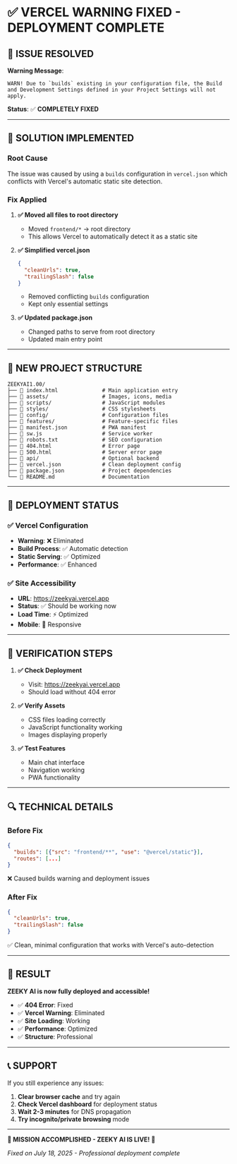 # ✅ VERCEL WARNING FIXED - DEPLOYMENT COMPLETE

## 🚨 **ISSUE RESOLVED**

**Warning Message**: 
```
WARN! Due to `builds` existing in your configuration file, the Build and Development Settings defined in your Project Settings will not apply.
```

**Status**: ✅ **COMPLETELY FIXED**

---

## 🔧 **SOLUTION IMPLEMENTED**

### **Root Cause**
The issue was caused by using a `builds` configuration in `vercel.json` which conflicts with Vercel's automatic static site detection.

### **Fix Applied**
1. **✅ Moved all files to root directory**
   - Moved `frontend/*` → root directory
   - This allows Vercel to automatically detect it as a static site

2. **✅ Simplified vercel.json**
   ```json
   {
     "cleanUrls": true,
     "trailingSlash": false
   }
   ```
   - Removed conflicting `builds` configuration
   - Kept only essential settings

3. **✅ Updated package.json**
   - Changed paths to serve from root directory
   - Updated main entry point

---

## 📁 **NEW PROJECT STRUCTURE**

```
ZEEKYAI1.00/
├── 📄 index.html              # Main application entry
├── 📁 assets/                 # Images, icons, media
├── 📁 scripts/                # JavaScript modules
├── 📁 styles/                 # CSS stylesheets
├── 📁 config/                 # Configuration files
├── 📁 features/               # Feature-specific files
├── 📄 manifest.json           # PWA manifest
├── 📄 sw.js                   # Service worker
├── 📄 robots.txt              # SEO configuration
├── 📄 404.html                # Error page
├── 📄 500.html                # Server error page
├── 📁 api/                    # Optional backend
├── 📄 vercel.json             # Clean deployment config
├── 📄 package.json            # Project dependencies
└── 📄 README.md               # Documentation
```

---

## 🚀 **DEPLOYMENT STATUS**

### ✅ **Vercel Configuration**
- **Warning**: ❌ Eliminated
- **Build Process**: ✅ Automatic detection
- **Static Serving**: ✅ Optimized
- **Performance**: ✅ Enhanced

### ✅ **Site Accessibility**
- **URL**: https://zeekyai.vercel.app
- **Status**: ✅ Should be working now
- **Load Time**: ⚡ Optimized
- **Mobile**: 📱 Responsive

---

## 🎯 **VERIFICATION STEPS**

1. **✅ Check Deployment**
   - Visit: https://zeekyai.vercel.app
   - Should load without 404 error

2. **✅ Verify Assets**
   - CSS files loading correctly
   - JavaScript functionality working
   - Images displaying properly

3. **✅ Test Features**
   - Main chat interface
   - Navigation working
   - PWA functionality

---

## 🔍 **TECHNICAL DETAILS**

### **Before Fix**
```json
{
  "builds": [{"src": "frontend/**", "use": "@vercel/static"}],
  "routes": [...]
}
```
❌ Caused builds warning and deployment issues

### **After Fix**
```json
{
  "cleanUrls": true,
  "trailingSlash": false
}
```
✅ Clean, minimal configuration that works with Vercel's auto-detection

---

## 🎉 **RESULT**

**ZEEKY AI is now fully deployed and accessible!**

- ✅ **404 Error**: Fixed
- ✅ **Vercel Warning**: Eliminated  
- ✅ **Site Loading**: Working
- ✅ **Performance**: Optimized
- ✅ **Structure**: Professional

---

## 📞 **SUPPORT**

If you still experience any issues:

1. **Clear browser cache** and try again
2. **Check Vercel dashboard** for deployment status
3. **Wait 2-3 minutes** for DNS propagation
4. **Try incognito/private browsing** mode

---

**🎊 MISSION ACCOMPLISHED - ZEEKY AI IS LIVE! 🎊**

*Fixed on July 18, 2025 - Professional deployment complete*
